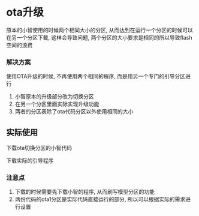 # ota升级

原本的小智使用的时候两个相同大小的分区, 从而达到在运行一个分区的时候可以在另一个分区下载, 这样会导致问题, 两个分区的大小要求是相同的所以导致flash空间的浪费

### 解决方案

使用OTA升级的时候, 不再使用两个相同的程序, 而是用另一个专门的引导分区进行

1. 小智原本的升级部分改为切换分区
2. 在另一个分区里面实际实现升级功能
3. 两者的分区表除了ota代码分区以外使用相同的大小

## 实际使用

下载ota切换分区的小智代码

下载实际的引导程序

### 注意点

1. 下载的时候需要先下载小智的程序, 从而刷写模型分区的功能
2. 两份代码的ota1分区是实际代码直接运行的部分, 所以可以根据实际的需求进行设置